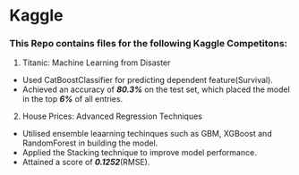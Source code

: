 # Kaggle

### This Repo contains files for the following Kaggle Competitons:
1. Titanic: Machine Learning from Disaster
* Used CatBoostClassifier for predicting dependent feature(Survival).
* Achieved an accuracy of ***80.3%*** on the test set, which placed the model in the top ***6%*** of all entries.
2. House Prices: Advanced Regression Techniques
* Utilised ensemble leaarning techinques such as GBM, XGBoost and RandomForest in building the model.
* Applied the Stacking technique to improve model performance.
* Attained a score of ***0.1252***(RMSE).
